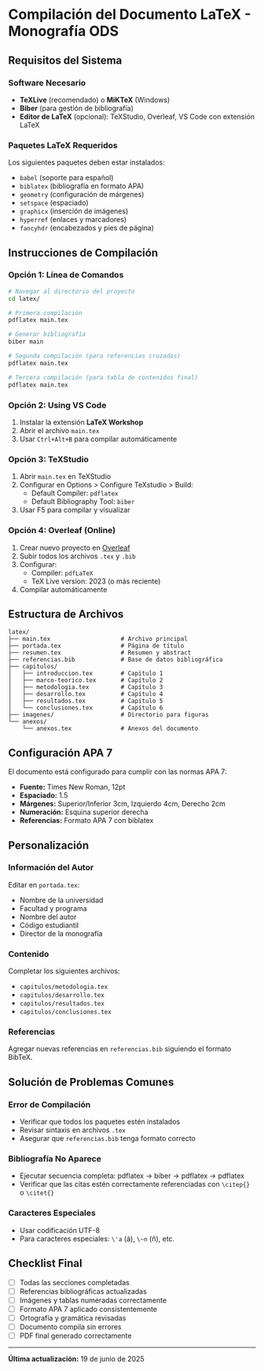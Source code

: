 # Compilación del Documento LaTeX - Monografía ODS

## Requisitos del Sistema

### Software Necesario
- **TeXLive** (recomendado) o **MiKTeX** (Windows)
- **Biber** (para gestión de bibliografía)
- **Editor de LaTeX** (opcional): TeXStudio, Overleaf, VS Code con extensión LaTeX

### Paquetes LaTeX Requeridos
Los siguientes paquetes deben estar instalados:
- `babel` (soporte para español)
- `biblatex` (bibliografía en formato APA)
- `geometry` (configuración de márgenes)
- `setspace` (espaciado)
- `graphicx` (inserción de imágenes)
- `hyperref` (enlaces y marcadores)
- `fancyhdr` (encabezados y pies de página)

## Instrucciones de Compilación

### Opción 1: Línea de Comandos

```bash
# Navegar al directorio del proyecto
cd latex/

# Primera compilación
pdflatex main.tex

# Generar bibliografía
biber main

# Segunda compilación (para referencias cruzadas)
pdflatex main.tex

# Tercera compilación (para tabla de contenidos final)
pdflatex main.tex
```

### Opción 2: Using VS Code

1. Instalar la extensión **LaTeX Workshop**
2. Abrir el archivo `main.tex`
3. Usar `Ctrl+Alt+B` para compilar automáticamente

### Opción 3: TeXStudio

1. Abrir `main.tex` en TeXStudio
2. Configurar en Options > Configure TeXstudio > Build:
   - Default Compiler: `pdflatex`
   - Default Bibliography Tool: `biber`
3. Usar F5 para compilar y visualizar

### Opción 4: Overleaf (Online)

1. Crear nuevo proyecto en [Overleaf](https://www.overleaf.com)
2. Subir todos los archivos `.tex` y `.bib`
3. Configurar:
   - Compiler: `pdfLaTeX`
   - TeX Live version: 2023 (o más reciente)
4. Compilar automáticamente

## Estructura de Archivos

```
latex/
├── main.tex                    # Archivo principal
├── portada.tex                 # Página de título
├── resumen.tex                 # Resumen y abstract
├── referencias.bib             # Base de datos bibliográfica
├── capitulos/
│   ├── introduccion.tex        # Capítulo 1
│   ├── marco-teorico.tex       # Capítulo 2
│   ├── metodologia.tex         # Capítulo 3
│   ├── desarrollo.tex          # Capítulo 4
│   ├── resultados.tex          # Capítulo 5
│   └── conclusiones.tex        # Capítulo 6
├── imagenes/                   # Directorio para figuras
└── anexos/
    └── anexos.tex              # Anexos del documento
```

## Configuración APA 7

El documento está configurado para cumplir con las normas APA 7:

- **Fuente:** Times New Roman, 12pt
- **Espaciado:** 1.5
- **Márgenes:** Superior/Inferior 3cm, Izquierdo 4cm, Derecho 2cm
- **Numeración:** Esquina superior derecha
- **Referencias:** Formato APA 7 con biblatex

## Personalización

### Información del Autor
Editar en `portada.tex`:
- Nombre de la universidad
- Facultad y programa
- Nombre del autor
- Código estudiantil
- Director de la monografía

### Contenido
Completar los siguientes archivos:
- `capitulos/metodologia.tex`
- `capitulos/desarrollo.tex`
- `capitulos/resultados.tex`
- `capitulos/conclusiones.tex`

### Referencias
Agregar nuevas referencias en `referencias.bib` siguiendo el formato BibTeX.

## Solución de Problemas Comunes

### Error de Compilación
- Verificar que todos los paquetes estén instalados
- Revisar sintaxis en archivos `.tex`
- Asegurar que `referencias.bib` tenga formato correcto

### Bibliografía No Aparece
- Ejecutar secuencia completa: pdflatex → biber → pdflatex → pdflatex
- Verificar que las citas estén correctamente referenciadas con `\citep{}` o `\citet{}`

### Caracteres Especiales
- Usar codificación UTF-8
- Para caracteres especiales: `\'a` (á), `\~n` (ñ), etc.

## Checklist Final

- [ ] Todas las secciones completadas
- [ ] Referencias bibliográficas actualizadas
- [ ] Imágenes y tablas numeradas correctamente
- [ ] Formato APA 7 aplicado consistentemente
- [ ] Ortografía y gramática revisadas
- [ ] Documento compila sin errores
- [ ] PDF final generado correctamente

---
**Última actualización:** 19 de junio de 2025
